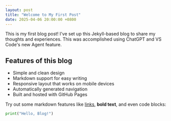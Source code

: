```yaml
---
layout: post
title: "Welcome to My First Post"
date: 2025-04-06 20:00:00 +0800
---
```


This is my first blog post! I've set up this Jekyll-based blog to share my thoughts and experiences. This was accomplished using ChatGPT and VS Code's new Agent feature. 

## Features of this blog

- Simple and clean design
- Markdown support for easy writing
- Responsive layout that works on mobile devices
- Automatically generated navigation
- Built and hosted with GitHub Pages

Try out some markdown features like [links](https://github.com/Coriana/coriana.github.io), **bold text**, and even code blocks:

```python
print("Hello, Blog!")
```